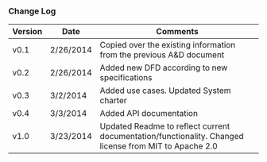 ### Change Log
|Version | Date    | Comments                             |
|--------|---------|--------------------------------------|
|v0.1    |2/26/2014|Copied over the existing information from the previous A&D document|
|v0.2	 |2/26/2014|Added new DFD according to new specifications|
|v0.3	 |3/2/2014 |Added use cases. Updated System charter
|v0.4    |3/3/2014 |Added API documentation
|v1.0	 |3/23/2014 |Updated Readme to reflect current documentation/functionality. Changed license from MIT to Apache 2.0|

